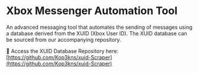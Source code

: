 # Xbox Messenger Automation Tool

An advanced messaging tool that automates the sending of messages using a database derived from the XUID (Xbox User ID). The XUID database can be sourced from our accompanying repository.

🔗 Access the XUID Database Repository here:
[https://github.com/Kop3kns/xuid-Scraper](https://github.com/Kop3kns/xuid-Scraper)
